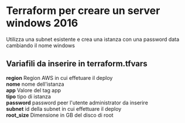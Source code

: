 # Terraform per creare un server windows 2016

Utilizza una subnet esistente e crea una istanza con una password data cambiando il nome windows

## Variafili da inserire in terraform.tfvars

**region** Region AWS in cui effetuare il deploy  
**nome** nome dell'istanza  
**app** Valore del tag app   
**tipo** tipo di istanza  
**password** password peer l'utente administrator da inserire  
**subnet** id della subnet in cui effettuare il deploy  
**root_size** Dimensione in GB del disco di root  
